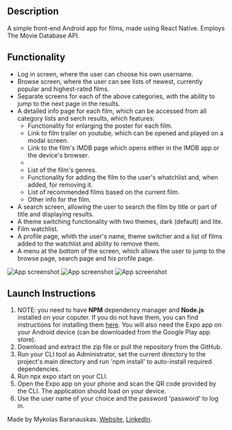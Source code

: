 <h2>Description</h2>
A simple front-end Android app for films, made using React Native. Employs The Movie Database API.
<h2>Functionality</h2>
<ul>
    <li>Log in screen, where the user can choose his own username.</li>
    <li>Browse screen, where the user can see lists of newest, currently popular and highest-rated films.</li>
    <li>Separate screens for each of the above categories, with the ability to jump to the next page in the results.</li>
    <li>A detailed info page for each film, which can be accessed from all category lists and serch results, which features:
        <ul>
            <li>Functionality for enlarging the poster for each film.</li>
            <li>Link to film trailer on youtube, which can be opened and played on a modal screen.</li>
            <li>Link to the film's IMDB page which opens either in the IMDB app or the device's browser.<li>
            <li>List of the film's genres.
            <li>Functionality for adding the film to the user's whatchlist and, when added, for removing it.</li>
            <li>List of recommended films based on the current film.</li>
            <li>Other info for the film.</li>
        </ul>
    </li>
    <li>A search screen, allowing the user to search the film by title or part of title and displaying results.</li>
    <li>A theme switching functionality with two themes, dark (default) and lite.
    <li>Film watchlist.</li>
    <li>A profile page, whith the user's name, theme switcher and a list of films added to the watchlist and ability to remove them.</li>
    <li>A menu at the bottom of the screen, which allows the user to jump to the browse page, search page and his profile page.</li>
</ul>
<img src="assets/browse.png" alt="App screenshot">
<img src="assets/profile.png" alt="App screenshot">
<img src="assets/movieinfo.png" alt="App screenshot">
<h2>Launch Instructions</h2>
<ol>
    <li>NOTE: you need to have <strong>NPM</strong> dependency manager and <strong>Node.js</strong> installed on your coputer. If you do not have them, you can find instructions for installing them <a href="https://docs.npmjs.com/downloading-and-installing-node-js-and-npm" target = "_blank">here</a>. You will also need the Expo app on your Android device (can be downloaded from the Google Play app store).</li>
    <li>Download and extract the zip file or pull the repository from the GitHub.</li>
    <li>Run your CLI tool as Administrator, set the current directory to the project's main directory and run 'npm install' to auto-install required dependencies.</li>
    <li>Run npx expo start on your CLI.</li>
    <li>Open the Expo app on your phone and scan the QR code provided by the CLI. The application should load on your device.</li>
    <li>Use the user name of your choice and the password 'password' to log in.</li>
</ol>

Made by Mykolas Baranauskas. <a href="https://mykolasbar.github.io/my-website/" target="_blank">Website</a>, <a href="https://www.linkedin.com/in/mykolas-baranauskas-b3809b110/" target="_blank">LinkedIn</a>.
